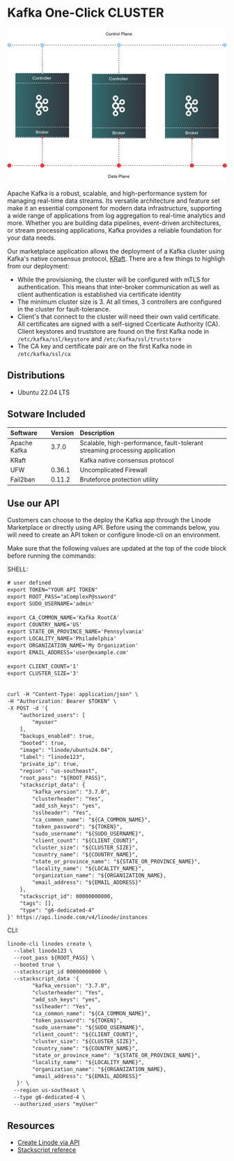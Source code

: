 # Kafka One-Click CLUSTER
![kafka-cluster.png](images/kafka-cluster.png)

Apache Kafka is a robust, scalable, and high-performance system for managing real-time data streams. Its versatile architecture and feature set make it an essential component for modern data infrastructure, supporting a wide range of applications from log aggregation to real-time analytics and more. Whether you are building data pipelines, event-driven architectures, or stream processing applications, Kafka provides a reliable foundation for your data needs.

Our marketplace application allows the deployment of a Kafka cluster using Kafka's native consensus protocol, [KRaft](https://kafka.apache.org/documentation/#kraft). There are a few things to highligh from our deployment:

- While the provisioning, the cluster will be configured with mTLS for authentication. This means that inter-broker communication as well as client authentication is established via certificate identity
- The minimum cluster size is 3. At all times, 3 controllers are configured in the cluster for fault-tolerance.
- Client's that connect to the cluster will need their own valid certificate. All certificates are signed with a self-signed Ccerticate Authority (CA). Client keystores and truststore are found on the first Kafka node in `/etc/kafka/ssl/keystore` and `/etc/kafka/ssl/truststore`
- The CA key and certificate pair are on the first Kafka node in `/etc/kafka/ssl/ca`

## Distributions

- Ubuntu 22.04 LTS

## Sotware Included

| Software  | Version   | Description   |
| :---      | :----     | :---          |
| Apache Kafka    | 3.7.0    | Scalable, high-performance, fault-tolerant streaming processing application  |
| KRaft | | Kafka native consensus protocol |
| UFW      | 0.36.1    | Uncomplicated Firewall |
| Fail2ban   | 0.11.2    | Bruteforce protection utility |

## Use our API

Customers can choose to the deploy the Kafka app through the Linode Marketplace or directly using API. Before using the commands below, you will need to create an API token or configure linode-cli on an environment.

Make sure that the following values are updated at the top of the code block before running the commands:

SHELL:
```
# user defined
export TOKEN="YOUR API TOKEN"
export ROOT_PASS="aComplexP@ssword"
export SUDO_USERNAME='admin'

export CA_COMMON_NAME='Kafka RootCA'
export COUNTRY_NAME='US'
export STATE_OR_PROVINCE_NAME='Pennsylvania'
export LOCALITY_NAME='Philadelphia'
export ORGANIZATION_NAME='My Organization'
export EMAIL_ADDRESS='user@example.com'

export CLIENT_COUNT='1'
export CLUSTER_SIZE='3'


curl -H "Content-Type: application/json" \
-H "Authorization: Bearer $TOKEN" \
-X POST -d '{
    "authorized_users": [
        "myuser"
    ],
    "backups_enabled": true,
    "booted": true,
    "image": "linode/ubuntu24.04",
    "label": "linode123",
    "private_ip": true,
    "region": "us-southeast",
    "root_pass": "${ROOT_PASS}",
    "stackscript_data": {
        "kafka_version": "3.7.0",
        "clusterheader": "Yes",
        "add_ssh_keys": "yes",
        "sslheader": "Yes",
        "ca_common_name": "${CA_COMMON_NAME}",
        "token_password": "${TOKEN}",
        "sudo_username": "${SUDO_USERNAME}",
        "client_count": "${CLIENT_COUNT}",
        "cluster_size": "${CLUSTER_SIZE}",
        "country_name": "${COUNTRY_NAME}",
        "state_or_province_name": "${STATE_OR_PROVINCE_NAME}",
        "locality_name": "${LOCALITY_NAME}",
        "organization_name": "${ORGANIZATION_NAME},
        "email_address": "${EMAIL_ADDRESS}"
    },
    "stackscript_id": 00000000000,
    "tags": [],
    "type": "g6-dedicated-4"
}' https://api.linode.com/v4/linode/instances

```

CLI:
```
linode-cli linodes create \
  --label linode123 \
  --root_pass ${ROOT_PASS} \
  --booted true \
  --stackscript_id 00000000000 \
  --stackscript_data '{ 
        "kafka_version": "3.7.0",
        "clusterheader": "Yes",
        "add_ssh_keys": "yes",
        "sslheader": "Yes",
        "ca_common_name": "${CA_COMMON_NAME}",
        "token_password": "${TOKEN}",
        "sudo_username": "${SUDO_USERNAME}",
        "client_count": "${CLIENT_COUNT}",
        "cluster_size": "${CLUSTER_SIZE}",
        "country_name": "${COUNTRY_NAME}",
        "state_or_province_name": "${STATE_OR_PROVINCE_NAME}",
        "locality_name": "${LOCALITY_NAME}",
        "organization_name": "${ORGANIZATION_NAME},
        "email_address": "${EMAIL_ADDRESS}"
   }' \
  --region us-southeast \
  --type g6-dedicated-4 \
  --authorized_users "myUser"
```

## Resources
- [Create Linode via API](https://www.linode.com/docs/api/linode-instances/#linode-create)
- [Stackscript referece](https://www.linode.com/docs/guides/writing-scripts-for-use-with-linode-stackscripts-a-tutorial/#user-defined-fields-udfs)
